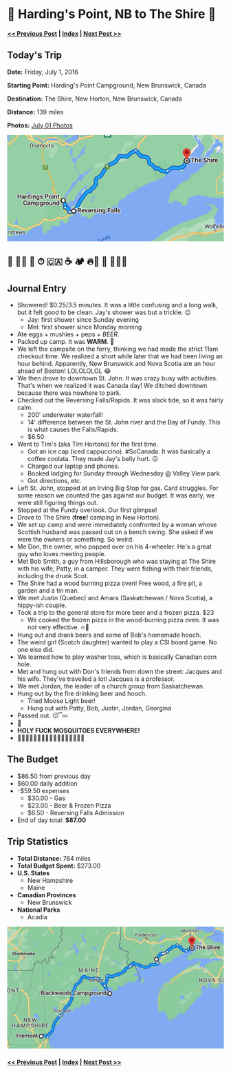 # 🦫 Harding's Point, NB to The Shire 🦟

####  [<< Previous Post](https://jay-d.me/2016RT-06-30) | [Index](https://jay-d.me/2016RT) | [Next Post >>](https://jay-d.me/2016RT-07-02)

## Today's Trip

**Date:** Friday, July 1, 2016

**Starting Point:** Harding's Point Campground, New Brunswick, Canada

**Destination:** The Shire, New Horton, New Brunswick, Canada

**Distance:** 139 miles

**Photos:** [July 01 Photos](https://jay-d.me/2016RT-07-01)

![map of harding's point to the shire](../maps/day/07-01.png "day map")

## 🛀 🍳🍺 🥵 ⏱ 🇨🇦 ☕️ 🏕 🔥🍕 🥃 🦟🦟🦟

## Journal Entry

* Showered! $0.25/3.5 minutes. It was a little confusing and a long walk, but it felt good to be clean. Jay's shower was but a trickle. 😕
  * Jay: first shower since Sunday evening
  * Mel: first shower since Monday morning
* Ate eggs + mushies + peps + *BEER*.
* Packed up camp. It was **WARM**. 🥵
* We left the campsite on the ferry, thinking we had made the strict 11am checkout time. We realized a short while later that we had been living an hour behind. Apparently, New Brunswick and Nova Scotia are an hour ahead of Boston! LOLOLOLOL 😂
* We then drove to downtown St. John. It was crazy busy with activities. That's when we realized it was Canada day! We ditched downtown because there was nowhere to park. 
* Checked out the Reversing Falls/Rapids. It was slack tide, so it was fairly calm.
  * 200' underwater waterfall!
  * 14' difference between the St. John river and the Bay of Fundy. This is what causes the Falls/Rapids.
  * $6.50
* Went to Tim's (aka Tim Hortons) for the first time.
  * Got an ice cap (iced cappuccino). #SoCanada. It was basically a coffee coolata. They made Jay's belly hurt. 😖
  * Charged our laptop and phones.
  * Booked lodging for Sunday through Wednesday @ Valley View park.
  * Got directions, etc.
* Left St. John, stopped at an Irving Big Stop for gas. Card struggles. For some reason we counted the gas against our budget. It was early, we were still figuring things out.
* Stopped at the Fundy overlook. Our first glimpse!
* Drove to The Shire (**free!** camping in New Horton).
* We set up camp and were immediately confronted by a woman whose Scottish husband was passed out on a bench swing. She asked if we were the owners or something. So weird.
* Me Don, the owner, who popped over on his 4-wheeler. He's a great guy who loves meeting people.
* Met Bob Smith, a guy from Hillsborough who was staying at The Shire with his wife, Patty, in a camper. They were fishing with their friends, including the drunk Scot.
* The Shire had a wood burning pizza oven! Free wood, a fire pit, a garden and a tin man.
* We met Justin (Quebec) and Amara (Saskatchewan / Nova Scotia), a hippy-ish couple.
* Took a trip to the general store for more beer and a frozen pizza. $23
  *  We cooked the frozen pizza in the wood-burning pizza oven. It was not very effective. 🔥🍕
* Hung out and drank beers and some of Bob's homemade hooch.
* The weird girl (Scotch daughter) wanted to play a CSI board game. No one else did.
* We learned how to play washer toss, which is basically Canadian corn hole.
* Met and hung out with Don's friends from down the street: Jacques and his wife. They've travelled a lot! Jacques is a professor.
* We met Jordan, the leader of a church group from Saskatchewan.
* Hung out by the fire drinking beer and hooch.
  * Tried Moose Light beer!
  * Hung out with Patty, Bob, Justin, Jordan, Georgina
* Passed out. 😴💤
* 🌙
* **HOLY FUCK MOSQUITOES EVERYWHERE!**
* 🦟🦟🦟🦟🦟🦟🦟🦟🦟🦟🦟🦟🦟🦟🦟🦟🦟

## The Budget

* $86.50 from previous day
* $60.00 daily addition
* -$59.50 expenses
  * $30.00 - Gas
  * $23.00 - Beer & Frozen Pizza
  * $6.50 - Reversing Falls Admission
* End of day total: **$87.00**

## Trip Statistics

* **Total Distance:** 784 miles
* **Total Budget Spent:** $273.00
* **U.S. States**
  * New Hampshire
  * Maine
* **Canadian Provinces**
  * New Brunswick
* **National Parks**
  * Acadia

![total trip from fremont to the shire](../maps/total/07-01-total.png "total trip map")

####  [<< Previous Post](https://jay-d.me/2016RT-06-30) | [Index](https://jay-d.me/2016RT) | [Next Post >>](https://jay-d.me/2016RT-07-02)
